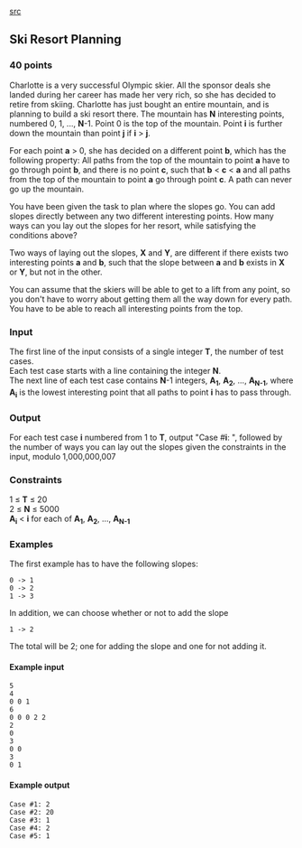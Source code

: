 [src](https://www.facebook.com/hackercup/problems.php?pid=264320743716595&round=544142832342014)

## Ski Resort Planning

### 40 points 

Charlotte is a very successful Olympic skier. All the sponsor deals she landed
during her career has made her very rich, so she has decided to retire from
skiing. Charlotte has just bought an entire mountain, and is planning to build
a ski resort there. The mountain has **N** interesting points, numbered 0, 1,
..., **N**-1. Point 0 is the top of the mountain. Point **i** is further down
the mountain than point **j** if **i** > **j**.

For each point **a** > 0, she has decided on a different point **b**, which
has the following property: All paths from the top of the mountain to point
**a** have to go through point **b**, and there is no point **c**, such that
**b** < **c** < **a** and all paths from the top of the mountain to point
**a** go through point **c**. A path can never go up the mountain.

You have been given the task to plan where the slopes go. You can add slopes
directly between any two different interesting points. How many ways can you
lay out the slopes for her resort, while satisfying the conditions above?

Two ways of laying out the slopes, **X** and **Y**, are different if there
exists two interesting points **a** and **b**, such that the slope between
**a** and **b** exists in **X** or **Y**, but not in the other.

You can assume that the skiers will be able to get to a lift from any point,
so you don't have to worry about getting them all the way down for every path.
You have to be able to reach all interesting points from the top.

### Input

The first line of the input consists of a single integer **T**, the number of
test cases.  
Each test case starts with a line containing the integer **N**.  
The next line of each test case contains **N**-1 integers, **A<sub>1</sub>**,
**A<sub>2</sub>**, ..., **A<sub>N-1</sub>**, where **A<sub>i</sub>** is the
lowest interesting point that all paths to point **i** has to pass through.

### Output

For each test case **i** numbered from 1 to **T**, output "Case #**i**: ",
followed by the number of ways you can lay out the slopes given the
constraints in the input, modulo 1,000,000,007

### Constraints

1 ≤ **T** ≤ 20  
2 ≤ **N** ≤ 5000  
**A<sub>i</sub>** < **i** for each of **A<sub>1</sub>**, **A<sub>2</sub>**, ..., **A<sub>N-1</sub>**  

### Examples

The first example has to have the following slopes:

    
    
    0 -> 1
    0 -> 2
    1 -> 3
    

In addition, we can choose whether or not to add the slope

    
    
    1 -> 2
    

The total will be 2; one for adding the slope and one for not adding it.

#### Example input

```
5
4
0 0 1
6
0 0 0 2 2
2
0
3
0 0
3
0 1
```

#### Example output

```
Case #1: 2
Case #2: 20
Case #3: 1
Case #4: 2
Case #5: 1
```
